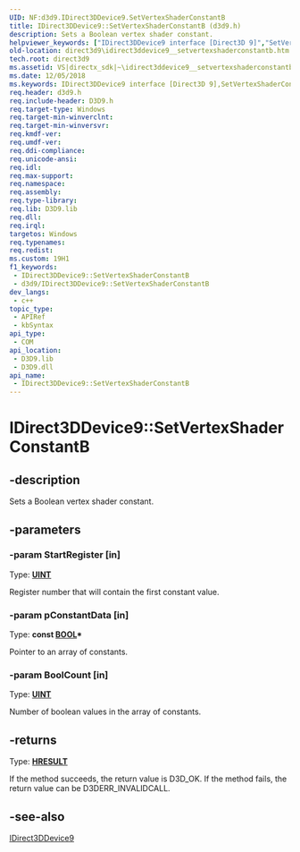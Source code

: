 ```yaml
---
UID: NF:d3d9.IDirect3DDevice9.SetVertexShaderConstantB
title: IDirect3DDevice9::SetVertexShaderConstantB (d3d9.h)
description: Sets a Boolean vertex shader constant.
helpviewer_keywords: ["IDirect3DDevice9 interface [Direct3D 9]","SetVertexShaderConstantB method","IDirect3DDevice9.SetVertexShaderConstantB","IDirect3DDevice9::SetVertexShaderConstantB","SetVertexShaderConstantB","SetVertexShaderConstantB method [Direct3D 9]","SetVertexShaderConstantB method [Direct3D 9]","IDirect3DDevice9 interface","aa9539bc-215f-a118-f03d-530e7ea6514d","d3d9helper/IDirect3DDevice9::SetVertexShaderConstantB","direct3d9.idirect3ddevice9__setvertexshaderconstantb"]
old-location: direct3d9\idirect3ddevice9__setvertexshaderconstantb.htm
tech.root: direct3d9
ms.assetid: VS|directx_sdk|~\idirect3ddevice9__setvertexshaderconstantb.htm
ms.date: 12/05/2018
ms.keywords: IDirect3DDevice9 interface [Direct3D 9],SetVertexShaderConstantB method, IDirect3DDevice9.SetVertexShaderConstantB, IDirect3DDevice9::SetVertexShaderConstantB, SetVertexShaderConstantB, SetVertexShaderConstantB method [Direct3D 9], SetVertexShaderConstantB method [Direct3D 9],IDirect3DDevice9 interface, aa9539bc-215f-a118-f03d-530e7ea6514d, d3d9helper/IDirect3DDevice9::SetVertexShaderConstantB, direct3d9.idirect3ddevice9__setvertexshaderconstantb
req.header: d3d9.h
req.include-header: D3D9.h
req.target-type: Windows
req.target-min-winverclnt: 
req.target-min-winversvr: 
req.kmdf-ver: 
req.umdf-ver: 
req.ddi-compliance: 
req.unicode-ansi: 
req.idl: 
req.max-support: 
req.namespace: 
req.assembly: 
req.type-library: 
req.lib: D3D9.lib
req.dll: 
req.irql: 
targetos: Windows
req.typenames: 
req.redist: 
ms.custom: 19H1
f1_keywords:
 - IDirect3DDevice9::SetVertexShaderConstantB
 - d3d9/IDirect3DDevice9::SetVertexShaderConstantB
dev_langs:
 - c++
topic_type:
 - APIRef
 - kbSyntax
api_type:
 - COM
api_location:
 - D3D9.lib
 - D3D9.dll
api_name:
 - IDirect3DDevice9::SetVertexShaderConstantB
---
```


# IDirect3DDevice9::SetVertexShaderConstantB


## -description

Sets a Boolean vertex shader constant.

## -parameters

### -param StartRegister [in]

Type: <b><a href="/windows/desktop/WinProg/windows-data-types">UINT</a></b>

Register number that will contain the first constant value.

### -param pConstantData [in]

Type: <b>const <a href="/windows/desktop/WinProg/windows-data-types">BOOL</a>*</b>

Pointer to an array of constants.

### -param BoolCount [in]

Type: <b><a href="/windows/desktop/WinProg/windows-data-types">UINT</a></b>

Number of boolean values in the array of constants.

## -returns

Type: <b><a href="/windows/win32/com/structure-of-com-error-codes">HRESULT</a></b>

If the method succeeds, the return value is D3D_OK. If the method fails, the return value can be
     D3DERR_INVALIDCALL.

## -see-also

<a href="/windows/desktop/api/d3d9helper/nn-d3d9helper-idirect3ddevice9">IDirect3DDevice9</a>

